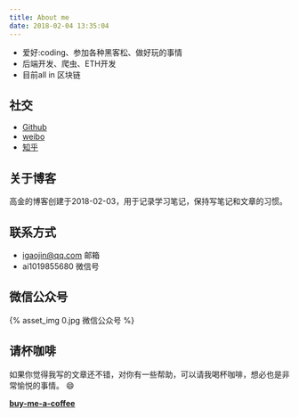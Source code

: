 ```yaml
---
title: About me
date: 2018-02-04 13:35:04
---
```


- 爱好:coding、参加各种黑客松、做好玩的事情
- 后端开发、爬虫、ETH开发
- 目前all in 区块链

## 社交

- [Github](https://github.com/jin10086)
- [weibo](http://weibo.com/52kantu)
- [知乎](https://www.zhihu.com/people/igaojin)

## 关于博客

高金的博客创建于2018-02-03，用于记录学习笔记，保持写笔记和文章的习惯。

## 联系方式

- igaojin@qq.com 邮箱
- ai1019855680 微信号

## 微信公众号
{% asset_img 0.jpg 微信公众号 %}

## 请杯咖啡

如果你觉得我写的文章还不错，对你有一些帮助，可以请我喝杯咖啡，想必也是非常愉悦的事情。 😄

**[buy-me-a-coffee](/buy-me-a-coffee)**
